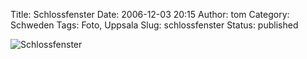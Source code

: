 Title: Schlossfenster
Date: 2006-12-03 20:15
Author: tom
Category: Schweden
Tags: Foto, Uppsala
Slug: schlossfenster
Status: published

![Schlossfenster](http://www.fiket.de/pic/schlossfenster.jpg "Schlossfenster")

